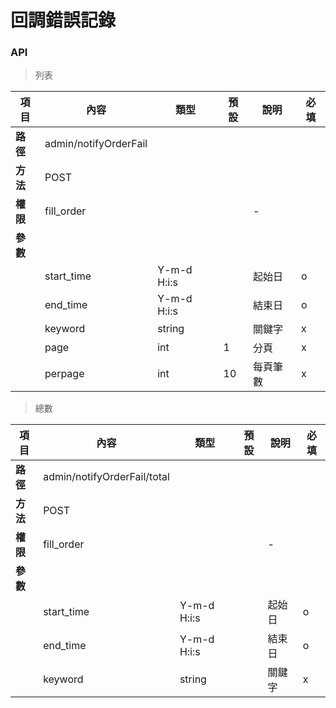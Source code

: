 # 回調錯誤記錄

### API

> 列表

| 項目         | 內容                         | 類型         | 預設         | 說明                  | 必填  |
|-------------|-----------------------------|--------------|--------------|---------------------|-------|
| <b>路徑</b>  |admin/notifyOrderFail        |              |              |                     |      |
| <b>方法</b>  | POST                        |              |              |                     |      |
| <b>權限</b>  | fill_order                  |              |              |          -          |      |
| <b>參數</b>  |                             |              |              |                     |      |
|             | start_time                  |  Y-m-d H:i:s |              |        起始日        |   o  |
|             | end_time                    |  Y-m-d H:i:s |              |        結束日        |   o  |
|             | keyword                     |    string    |              |         關鍵字       |   x  |
|             | page                        |    int       |      1       |         分頁         |   x  |
|             | perpage                     |    int       |      10      |         每頁筆數      |   x  |

> 總數

| 項目         | 內容                         | 類型         | 預設         | 說明                  | 必填  |
|-------------|-----------------------------|--------------|--------------|---------------------|-------|
| <b>路徑</b>  |admin/notifyOrderFail/total  |              |              |                     |      |
| <b>方法</b>  | POST                        |              |              |                     |      |
| <b>權限</b>  | fill_order                  |              |              |          -          |      |
| <b>參數</b>  |                             |              |              |                     |      |
|             | start_time                  |  Y-m-d H:i:s |              |        起始日        |   o  |
|             | end_time                    |  Y-m-d H:i:s |              |        結束日        |   o  |
|             | keyword                     |    string    |              |         關鍵字       |   x  |
